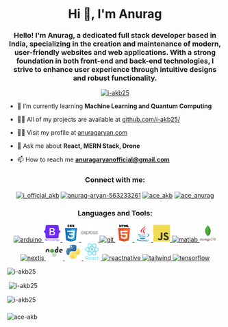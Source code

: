 <h1 align="center">Hi 👋, I'm Anurag</h1>
<h3 align="center">Hello! I'm Anurag, a dedicated full stack developer based in India, specializing in the creation and maintenance of modern, user-friendly websites and web applications. With a strong foundation in both front-end and back-end technologies, I strive to enhance user experience through intuitive designs and robust functionality.</h3>

<p align="center"> <a href="https://github.com/ryo-ma/github-profile-trophy"><img src="https://github-profile-trophy.vercel.app/?username=i-akb25" alt="i-akb25" /></a> </p>

- 🌱 I’m currently learning **Machine Learning and Quantum Computing**

- 👨‍💻 All of my projects are available at [github.com/i-akb25/](https://github.com/i-akb25/)

- 👨‍💻 Visit my profile at [anuragaryan.com](https://ace-akb.vercel.app/)

- 💬 Ask me about **React, MERN Stack, Drone**

- 📫 How to reach me **anuragaryanofficial@gmail.com**

<h3 align="center">Connect with me:</h3>
<p align="center"">
<a href="https://twitter.com/i_official_akb" target="blank"><img align="center" src="https://raw.githubusercontent.com/rahuldkjain/github-profile-readme-generator/master/src/images/icons/Social/twitter.svg" alt="i_official_akb" height="30" width="40" /></a>
<a href="https://linkedin.com/in/anurag-aryan-563233261" target="blank"><img align="center" src="https://raw.githubusercontent.com/rahuldkjain/github-profile-readme-generator/master/src/images/icons/Social/linked-in-alt.svg" alt="anurag-aryan-563233261" height="30" width="40" /></a>
<a href="https://instagram.com/ace_akb" target="blank"><img align="center" src="https://raw.githubusercontent.com/rahuldkjain/github-profile-readme-generator/master/src/images/icons/Social/instagram.svg" alt="ace_akb" height="30" width="40" /></a>
<a href="https://discord.gg/ace_anurag" target="blank"><img align="center" src="https://raw.githubusercontent.com/rahuldkjain/github-profile-readme-generator/master/src/images/icons/Social/discord.svg" alt="ace_anurag" height="30" width="40" /></a>
</p>

<h3 align="center">Languages and Tools:</h3>
<p align="center"> <a href="https://www.arduino.cc/" target="_blank" rel="noreferrer"> <img src="https://cdn.worldvectorlogo.com/logos/arduino-1.svg" alt="arduino" width="40" height="40"/> </a> <a href="https://getbootstrap.com" target="_blank" rel="noreferrer"> <img src="https://raw.githubusercontent.com/devicons/devicon/master/icons/bootstrap/bootstrap-plain-wordmark.svg" alt="bootstrap" width="40" height="40"/> </a> <a href="https://www.w3schools.com/css/" target="_blank" rel="noreferrer"> <img src="https://raw.githubusercontent.com/devicons/devicon/master/icons/css3/css3-original-wordmark.svg" alt="css3" width="40" height="40"/> </a> <a href="https://expressjs.com" target="_blank" rel="noreferrer"> <img src="https://raw.githubusercontent.com/devicons/devicon/master/icons/express/express-original-wordmark.svg" alt="express" width="40" height="40"/> </a> <a href="https://git-scm.com/" target="_blank" rel="noreferrer"> <img src="https://www.vectorlogo.zone/logos/git-scm/git-scm-icon.svg" alt="git" width="40" height="40"/> </a> <a href="https://www.w3.org/html/" target="_blank" rel="noreferrer"> <img src="https://raw.githubusercontent.com/devicons/devicon/master/icons/html5/html5-original-wordmark.svg" alt="html5" width="40" height="40"/> </a> <a href="https://www.java.com" target="_blank" rel="noreferrer"> <img src="https://raw.githubusercontent.com/devicons/devicon/master/icons/java/java-original.svg" alt="java" width="40" height="40"/> </a> <a href="https://developer.mozilla.org/en-US/docs/Web/JavaScript" target="_blank" rel="noreferrer"> <img src="https://raw.githubusercontent.com/devicons/devicon/master/icons/javascript/javascript-original.svg" alt="javascript" width="40" height="40"/> </a> <a href="https://www.mathworks.com/" target="_blank" rel="noreferrer"> <img src="https://upload.wikimedia.org/wikipedia/commons/2/21/Matlab_Logo.png" alt="matlab" width="40" height="40"/> </a> <a href="https://www.mongodb.com/" target="_blank" rel="noreferrer"> <img src="https://raw.githubusercontent.com/devicons/devicon/master/icons/mongodb/mongodb-original-wordmark.svg" alt="mongodb" width="40" height="40"/> </a> <a href="https://nextjs.org/" target="_blank" rel="noreferrer"> <img src="https://cdn.worldvectorlogo.com/logos/nextjs-2.svg" alt="nextjs" width="40" height="40"/> </a> <a href="https://nodejs.org" target="_blank" rel="noreferrer"> <img src="https://raw.githubusercontent.com/devicons/devicon/master/icons/nodejs/nodejs-original-wordmark.svg" alt="nodejs" width="40" height="40"/> </a> <a href="https://www.python.org" target="_blank" rel="noreferrer"> <img src="https://raw.githubusercontent.com/devicons/devicon/master/icons/python/python-original.svg" alt="python" width="40" height="40"/> </a> <a href="https://reactjs.org/" target="_blank" rel="noreferrer"> <img src="https://raw.githubusercontent.com/devicons/devicon/master/icons/react/react-original-wordmark.svg" alt="react" width="40" height="40"/> </a> <a href="https://reactnative.dev/" target="_blank" rel="noreferrer"> <img src="https://reactnative.dev/img/header_logo.svg" alt="reactnative" width="40" height="40"/> </a> <a href="https://tailwindcss.com/" target="_blank" rel="noreferrer"> <img src="https://www.vectorlogo.zone/logos/tailwindcss/tailwindcss-icon.svg" alt="tailwind" width="40" height="40"/> </a> <a href="https://www.tensorflow.org" target="_blank" rel="noreferrer"> <img src="https://www.vectorlogo.zone/logos/tensorflow/tensorflow-icon.svg" alt="tensorflow" width="40" height="40"/> </a> </p>

<p><img align="center" src="https://github-readme-stats.vercel.app/api/top-langs?username=i-akb25&show_icons=true&locale=en&layout=compact" alt="i-akb25" /></p>

<p>&nbsp;<img align="center" src="https://github-readme-stats.vercel.app/api?username=i-akb25&show_icons=true&locale=en" alt="i-akb25" /></p>

<p><img max-height="10px" align="center" src="https://github-readme-streak-stats.herokuapp.com/?user=i-akb25&" alt="i-akb25" /></p>

###


   ![ace-akb](https://github.com/user-attachments/assets/745f17e0-749e-4a70-93cd-a779a749a9aa) 


###

